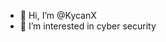 - 👋 Hi, I’m @KycanX
- 👀 I’m interested in cyber security


<!---
KycanX/KycanX is a ✨ special ✨ repository because its `README.md` (this file) appears on your GitHub profile.
You can click the Preview link to take a look at your changes.
--->
